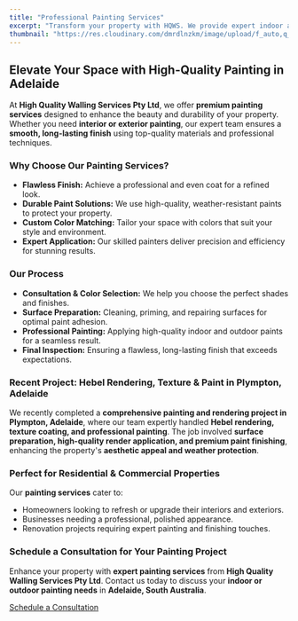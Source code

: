 ```yaml
---
title: "Professional Painting Services"
excerpt: "Transform your property with HQWS. We provide expert indoor and outdoor painting, delivering durable, stylish, and high-quality finishes for homes and businesses."
thumbnail: "https://res.cloudinary.com/dmrdlnzkm/image/upload/f_auto,q_auto,w_auto/v1737682880/IMG_4313_e59oqi.jpg"
---
```


## Elevate Your Space with High-Quality Painting in Adelaide  

At **High Quality Walling Services Pty Ltd**, we offer **premium painting services** designed to enhance the beauty and durability of your property. Whether you need **interior or exterior painting**, our expert team ensures a **smooth, long-lasting finish** using top-quality materials and professional techniques.  

### Why Choose Our Painting Services?  

- **Flawless Finish:** Achieve a professional and even coat for a refined look.  
- **Durable Paint Solutions:** We use high-quality, weather-resistant paints to protect your property.  
- **Custom Color Matching:** Tailor your space with colors that suit your style and environment.  
- **Expert Application:** Our skilled painters deliver precision and efficiency for stunning results.  

### Our Process  

- **Consultation & Color Selection:** We help you choose the perfect shades and finishes.  
- **Surface Preparation:** Cleaning, priming, and repairing surfaces for optimal paint adhesion.  
- **Professional Painting:** Applying high-quality indoor and outdoor paints for a seamless result.  
- **Final Inspection:** Ensuring a flawless, long-lasting finish that exceeds expectations.  

### Recent Project: Hebel Rendering, Texture & Paint in Plympton, Adelaide  

We recently completed a **comprehensive painting and rendering project in Plympton, Adelaide**, where our team expertly handled **Hebel rendering, texture coating, and professional painting**. The job involved **surface preparation, high-quality render application, and premium paint finishing**, enhancing the property's **aesthetic appeal and weather protection**.  

### Perfect for Residential & Commercial Properties  

Our **painting services** cater to:  
- Homeowners looking to refresh or upgrade their interiors and exteriors.  
- Businesses needing a professional, polished appearance.  
- Renovation projects requiring expert painting and finishing touches.  

### Schedule a Consultation for Your Painting Project  

Enhance your property with **expert painting services** from **High Quality Walling Services Pty Ltd**. Contact us today to discuss your **indoor or outdoor painting needs** in **Adelaide, South Australia**.  

[Schedule a Consultation](/contact-us)  